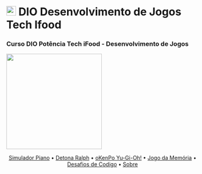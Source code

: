 <h1><img src="https://hermes.dio.me/tracks/83f8150a-6429-4c1a-9207-d5bff610f647.png" height="25" width="25"> DIO Desenvolvimento de Jogos Tech Ifood</h1>

<h3>Curso DIO Potência Tech iFood - Desenvolvimento de Jogos</h3> 

<img  src= "https://hermes.dio.me/tracks/83f8150a-6429-4c1a-9207-d5bff610f647.png" height="250" width="250" >

<p align="center">
 <a href="#objetivo">Simulador Piano</a> •
 <a href="#roadmap">Detona Ralph</a> • 
 <a href="#tecnologias">oKenPo Yu-Gi-Oh!</a> • 
 <a href="#contribuicao">Jogo da Memória</a> • 
 <a href="#licenc-a">Desafios de Codigo</a> • 
 <a href="#autor">Sobre</a>
</p>
